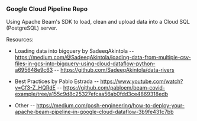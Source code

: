### Google Cloud Pipeline Repo

Using Apache Beam's SDK to load, clean and upload data into a Cloud SQL (PostgreSQL) server.

Resources:
- Loading data into bigquery by SadeeqAkintola
-- https://medium.com/@SadeeqAkintola/loading-data-from-multiple-csv-files-in-gcs-into-bigquery-using-cloud-dataflow-python-a695648e9c63
-- https://github.com/SadeeqAkintola/data-rivers

- Best Practices by Pablo Estrada
-- https://www.youtube.com/watch?v=Cf3-Z_HQRdE
-- https://github.com/pabloem/beam-covid-example/tree/a155c9d8c25327efcaa56ab0fdd3ce4869318edb

- Other
-- https://medium.com/posh-engineering/how-to-deploy-your-apache-beam-pipeline-in-google-cloud-dataflow-3b9fe431c7bb